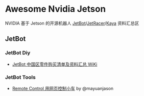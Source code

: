 # Awesome Nvidia Jetson
NVIDIA 基于 Jetson 的开源机器人 [JetBot](https://github.com/NVIDIA-AI-IOT/jetbot)/[JetRacer](https://github.com/NVIDIA-AI-IOT/jetracer)/[Kaya](https://docs.nvidia.com/isaac/isaac/apps/tutorials/doc/assemble_kaya.html) 资料汇总区

## JetBot

### JetBot Diy
- [JetBot 中国区零件购买清单及资料汇总 WiKi](https://github.com/unbug/NVIDIA-JetBot-Diy/wiki)

### JetBot Tools
- [Remote Control 用网页控制小车](https://github.com/mayuanjason/mbot/wiki/Remote-Control) by @mayuanjason
